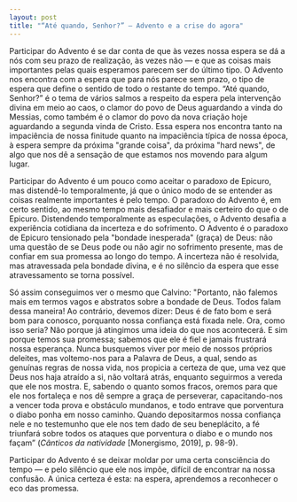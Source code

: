 ```yaml
---
layout: post
title: "“Até quando, Senhor?” – Advento e a crise do agora"
---
```


Participar do Advento é se dar conta de que às vezes nossa espera se dá a nós com seu prazo de realização, às vezes não — e que as coisas mais importantes pelas quais esperamos parecem ser do último tipo. O Advento nos encontra com a espera que para nós parece sem prazo, o tipo de espera que define o sentido de todo o restante do tempo. “Até quando, Senhor?” é o tema de vários salmos a respeito da espera pela intervenção divina em meio ao caos, o clamor do povo de Deus aguardando a vinda do Messias, como também é o clamor do povo da nova criação hoje aguardando a segunda vinda de Cristo. Essa espera nos encontra tanto na impaciência de nossa finitude quanto na impaciência típica de nossa época, à espera sempre da próxima "grande coisa", da próxima "hard news", de algo que nos dê a sensação de que estamos nos movendo para algum lugar.

Participar do Advento é um pouco como aceitar o paradoxo de Epicuro, mas distendê-lo temporalmente, já que o único modo de se entender as coisas realmente importantes é pelo tempo. O paradoxo do Advento é, em certo sentido, ao mesmo tempo mais desafiador e mais certeiro do que o de Epicuro. Distendendo temporalmente as especulações, o Advento desafia a experiência cotidiana da incerteza e do sofrimento. O Advento é o paradoxo de Epicuro tensionado pela "bondade inesperada" (graça) de Deus: não uma questão de se Deus pode ou não agir no sofrimento presente, mas de confiar em sua promessa ao longo do tempo. A incerteza não é resolvida, mas atravessada pela bondade divina, e é no silêncio da espera que esse atravessamento se torna possível.

Só assim conseguimos ver o mesmo que Calvino: "Portanto, não falemos mais em termos vagos e abstratos sobre a bondade de Deus. Todos falam dessa maneira! Ao contrário, devemos dizer: Deus é de fato bom e será bom para conosco, porquanto nossa confiança está fixada nele. Ora, como isso seria? Não porque já atingimos uma ideia do que nos acontecerá. E sim porque temos sua promessa; sabemos que ele é fiel e jamais frustrará nossa esperança. Nunca busquemos viver por meio de nossos próprios deleites, mas voltemo-nos para a Palavra de Deus, a qual, sendo as genuínas regras de nossa vida, nos propicia a certeza de que, uma vez que Deus nos haja atraído a si, não voltará atrás, enquanto seguirmos a vereda que ele nos mostra. E, sabendo o quanto somos fracos, oremos para que ele nos fortaleça e nos dê sempre a graça de perseverar, capacitando-nos a vencer toda prova e obstáculo mundanos, e todo entrave que porventura o diabo ponha em nosso caminho. Quando depositarmos nossa confiança nele e no testemunho que ele nos tem dado de seu beneplácito, a fé triunfará sobre todos os ataques que porventura o diabo e o mundo nos façam” (_Cânticos da natividade_ [Monergismo, 2019], p. 98-9).

Participar do Advento é se deixar moldar por uma certa consciência do tempo — e pelo silêncio que ele nos impõe, difícil de encontrar na nossa confusão. A única certeza é esta: na espera, aprendemos a reconhecer o eco das promessa.
